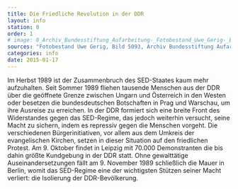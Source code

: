 ```yaml
---
title: Die Friedliche Revolution in der DDR
layout: info
station: 0
order: 1
# image: 0_Archiv_Bundesstiftung_Aufarbeitung-_Fotobestand_Uwe_Gerig-_Bild_5093
sources: "Fotobestand Uwe Gerig, Bild 5093, Archiv Bundesstiftung Aufarbeitung."
categories: info
date: 2015-01-17
---
```

Im Herbst 1989 ist der Zusammenbruch des SED-Staates kaum mehr aufzuhalten. Seit Sommer 1989 fliehen tausende Menschen aus der DDR &uuml;ber die ge&ouml;ffnete Grenze zwischen Ungarn und &Ouml;sterreich in den Westen oder besetzen die bundesdeutschen Botschaften in Prag und Warschau, um ihre Ausreise zu erreichen. In der DDR formiert sich eine breite Front des Widerstandes gegen das SED-Regime, das jedoch weiterhin versucht, seine Macht zu sichern, indem es repressiv gegen die Menschen vorgeht. Die verschiedenen B&uuml;rgerinitiativen, vor allem aus dem Umkreis der evangelischen Kirchen, setzen in dieser Situation auf den friedlichen Protest. Am 9. Oktober findet in Leipzig mit 70.000 Demonstranten die bis dahin gr&ouml;&szlig;te Kundgebung in der DDR statt. Ohne gewaltt&auml;tige Auseinandersetzungen f&auml;llt am 9. November 1989 schlie&szlig;lich die Mauer in Berlin, womit das SED-Regime eine der wichtigsten St&uuml;tzen seiner Macht verliert: die Isolierung der DDR-Bev&ouml;lkerung.
